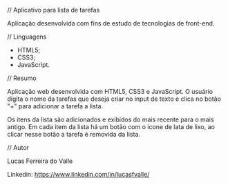 // Aplicativo para lista de tarefas

Aplicação desenvolvida com fins de estudo de tecnologias de
front-end.

// Linguagens
- HTML5;
- CSS3;
- JavaScript.

// Resumo

Aplicação web desenvolvida com HTML5, CSS3 e JavaScript.
O usuário digita o nome da tarefas que deseja criar no input
de texto e clica no botão "+" para adicionar a tarefa a lista.

Os itens da lista são adicionados e exibidos do mais recente para
o mais antigo. Em cada item da lista há um botão com o icone de 
lata de lixo, ao clicar nesse botão a tarefa é removida da lista.

// Autor

Lucas Ferreira do Valle

Linkedin: https://www.linkedin.com/in/lucasfvalle/